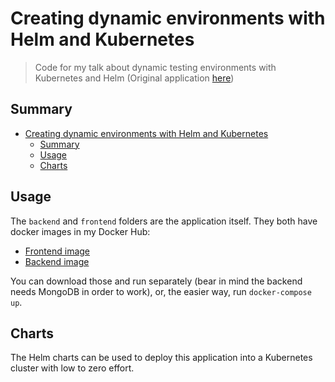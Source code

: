 # Creating dynamic environments with Helm and Kubernetes

> Code for my talk about dynamic testing environments with Kubernetes and Helm (Original application [here](https://github.com/khaosdoctor/event-sourcing-demo-app))

## Summary

- [Creating dynamic environments with Helm and Kubernetes](#creating-dynamic-environments-with-helm-and-kubernetes)
  - [Summary](#summary)
  - [Usage](#usage)
  - [Charts](#charts)

## Usage

The `backend` and `frontend` folders are the application itself. They both have docker images in my Docker Hub:

- [Frontend image](https://cloud.docker.com/u/khaosdoctor/repository/docker/khaosdoctor/event-sourcing-frontend)
- [Backend image](https://cloud.docker.com/u/khaosdoctor/repository/docker/khaosdoctor/event-sourcing-backend)

You can download those and run separately (bear in mind the backend needs MongoDB in order to work), or, the easier way, run `docker-compose up`.

## Charts

The Helm charts can be used to deploy this application into a Kubernetes cluster with low to zero effort.